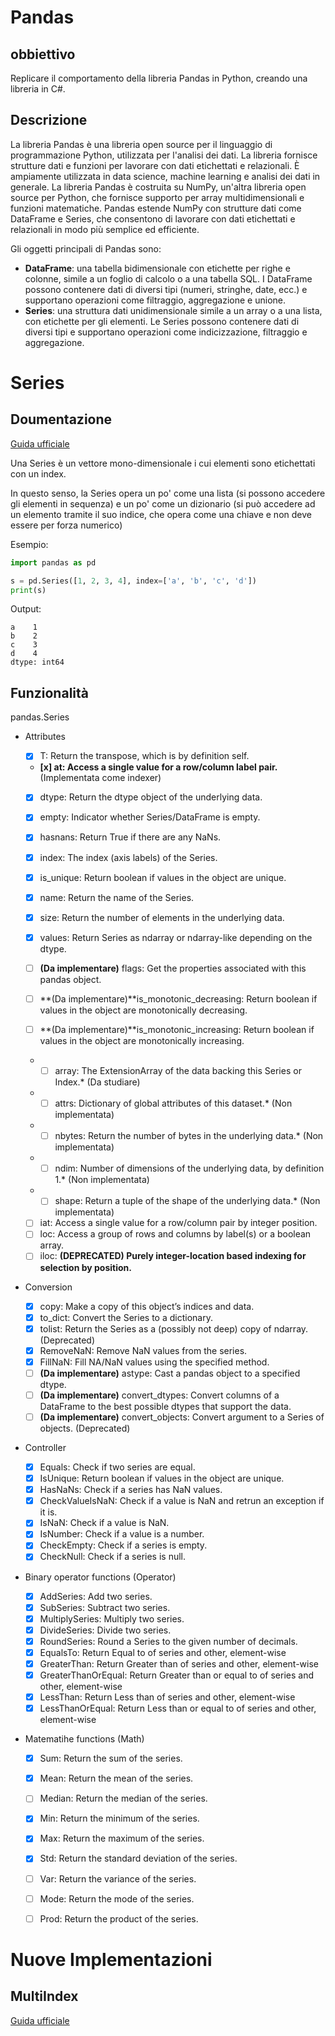 # Pandas

## obbiettivo

Replicare il comportamento della libreria Pandas in Python, creando una libreria in C#.

## Descrizione

La libreria Pandas è una libreria open source per il linguaggio di programmazione Python, utilizzata per l'analisi dei dati. La libreria fornisce strutture dati e funzioni per lavorare con dati etichettati e relazionali. È ampiamente utilizzata in data science, machine learning e analisi dei dati in generale.
La libreria Pandas è costruita su NumPy, un'altra libreria open source per Python, che fornisce supporto per array multidimensionali e funzioni matematiche. Pandas estende NumPy con strutture dati come DataFrame e Series, che consentono di lavorare con dati etichettati e relazionali in modo più semplice ed efficiente.

Gli oggetti principali di Pandas sono:
- **DataFrame**: una tabella bidimensionale con etichette per righe e colonne, simile a un foglio di calcolo o a una tabella SQL. I DataFrame possono contenere dati di diversi tipi (numeri, stringhe, date, ecc.) e supportano operazioni come filtraggio, aggregazione e unione.
- **Series**: una struttura dati unidimensionale simile a un array o a una lista, con etichette per gli elementi. Le Series possono contenere dati di diversi tipi e supportano operazioni come indicizzazione, filtraggio e aggregazione.

# Series

## Doumentazione

[Guida ufficiale](https://pandas.pydata.org/docs/reference/series.html)

Una Series è un vettore mono-dimensionale i cui elementi sono etichettati con un index.

In questo senso, la Series opera un po' come una lista (si possono accedere gli elementi in sequenza) e un po' come un dizionario (si può accedere ad un elemento tramite il suo indice, che opera come una chiave e non deve essere per forza numerico)

Esempio:

```python
import pandas as pd

s = pd.Series([1, 2, 3, 4], index=['a', 'b', 'c', 'd'])
print(s)
```

Output:
```
a    1
b    2
c    3
d    4
dtype: int64
```

## Funzionalità

pandas.Series

 - Attributes

    * [x] T:                        Return the transpose, which is by definition self.
    * **[x] at:                       Access a single value for a row/column label pair.**  (Implementata come indexer)
    * [x] dtype:                    Return the dtype object of the underlying data.
    * [x] empty:                    Indicator whether Series/DataFrame is empty.
    * [x] hasnans:                  Return True if there are any NaNs.
    * [x] index:                    The index (axis labels) of the Series.
    * [x] is_unique:                Return boolean if values in the object are unique.
    * [x] name:                     Return the name of the Series.
    * [x] size:                     Return the number of elements in the underlying data.
    * [x] values:                   Return Series as ndarray or ndarray-like depending on the dtype.

    * [ ] **(Da implementare)** flags:                    Get the properties associated with this pandas object.  
    * [ ] **(Da implementare)**is_monotonic_decreasing:  Return boolean if values in the object are monotonically decreasing.
    * [ ] **(Da implementare)**is_monotonic_increasing:  Return boolean if values in the object are monotonically increasing.

    * *[ ] array:                    The ExtensionArray of the data backing this Series or Index.*  (Da studiare)
    * *[ ] attrs:                    Dictionary of global attributes of this dataset.*  (Non implementata)
    * *[ ] nbytes:                   Return the number of bytes in the underlying data.*  (Non implementata)
    * *[ ] ndim:                     Number of dimensions of the underlying data, by definition 1.*  (Non implementata)
    * *[ ] shape:                    Return a tuple of the shape of the underlying data.*  (Non implementata)

    * [ ] iat:                      Access a single value for a row/column pair by integer position.
    * [ ] loc:                      Access a group of rows and columns by label(s) or a boolean array.
    * [ ] iloc:                     **(DEPRECATED) Purely integer-location based indexing for selection by position.**

 - Conversion

    * [x] copy:                     Make a copy of this object’s indices and data.
    * [x] to_dict:                 Convert the Series to a dictionary.
    * [x] tolist:                  Return the Series as a (possibly not deep) copy of ndarray.  (Deprecated)
    * [x] RemoveNaN:            Remove NaN values from the series.
    * [x] FillNaN:               Fill NA/NaN values using the specified method.
    * [ ] **(Da implementare)** astype:                   Cast a pandas object to a specified dtype.
    * [ ] **(Da implementare)** convert_dtypes:           Convert columns of a DataFrame to the best possible dtypes that support the data.
    * [ ] **(Da implementare)** convert_objects:          Convert argument to a Series of objects.  (Deprecated)

  - Controller

    * [x] Equals:                 Check if two series are equal. 
    * [x] IsUnique:               Return boolean if values in the object are unique.
    * [x] HasNaNs:                Check if a series has NaN values.
    * [x] CheckValueIsNaN:        Check if a value is NaN and retrun an exception if it is.
    * [x] IsNaN:                  Check if a value is NaN.
    * [x] IsNumber:               Check if a value is a number.
    * [x] CheckEmpty:             Check if a series is empty.
    * [x] CheckNull:              Check if a series is null.

  - Binary operator functions (Operator)

    * [x] AddSeries:              Add two series.
    * [x] SubSeries:              Subtract two series.
    * [x] MultiplySeries:         Multiply two series.
    * [x] DivideSeries:           Divide two series.
    * [x] RoundSeries:            Round a Series to the given number of decimals.
    * [x] EqualsTo:               Return Equal to of series and other, element-wise 
    * [x] GreaterThan:            Return Greater than of series and other, element-wise
    * [x] GreaterThanOrEqual:     Return Greater than or equal to of series and other, element-wise
    * [x] LessThan:               Return Less than of series and other, element-wise
    * [x] LessThanOrEqual:        Return Less than or equal to of series and other, element-wise

 - Matematihe functions (Math)

    * [x] Sum:                   Return the sum of the series.
    * [x] Mean:                  Return the mean of the series.
    * [ ] Median:                Return the median of the series.
    * [x] Min:                   Return the minimum of the series.
    * [x] Max:                   Return the maximum of the series.
    * [x] Std:                   Return the standard deviation of the series.
    * [ ] Var:                   Return the variance of the series.
    * [ ] Mode:                  Return the mode of the series.
    * [ ] Prod:                  Return the product of the series.




   
# Nuove Implementazioni

## MultiIndex

[Guida ufficiale](https://pandas.pydata.org/docs/reference/api/pandas.MultiIndex.html)